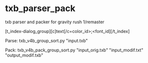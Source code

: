 # txb_parser_pack
txb parser and packer for gravity rush 1/remaster

[t_index-dialog_group][c]text[/c=color_id>;<font_id][/t_index]

Parse:
txb_v4b_group_sort.py "input.txb"

Pack:
txb_v4b_pack_group_sort.py "input_orig.txb" "input_modif.txt" "output_modif.txb"
